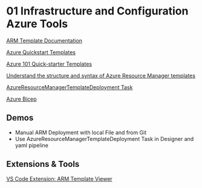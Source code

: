 # 01 Infrastructure and Configuration Azure Tools

[ARM Template Documentation](https://docs.microsoft.com/en-us/azure/azure-resource-manager/templates/)

[Azure Quickstart Templates](https://azure.microsoft.com/en-us/resources/templates/)

[Azure 101 Quick-starter Templates](https://github.com/Azure/azure-quickstart-templates)

[Understand the structure and syntax of Azure Resource Manager templates](https://docs.microsoft.com/en-us/azure/azure-resource-manager/templates/template-syntax)

[AzureResourceManagerTemplateDeployment Task](https://docs.microsoft.com/en-us/azure/devops/pipelines/apps/cd/azure/deploy-arm-template?view=azure-devops#create-your-pipeline-and-deploy-your-template)

[Azure Bicep](https://docs.microsoft.com/en-us/azure/azure-resource-manager/bicep/overview)

## Demos

- Manual ARM Deployment with local File and from Git
- Use AzureResourceManagerTemplateDeployment Task in Designer and yaml pipeline

## Extensions & Tools

[VS Code Extension: ARM Template Viewer](https://marketplace.visualstudio.com/items?itemName=bencoleman.armview)